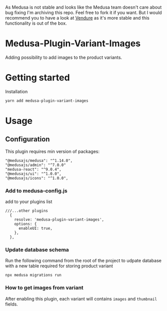 As Medusa is not stable and looks like the Medusa team doesn't care about bug fixing I'm archiving this repo. Feel free to fork it if you want. But I would recommend you to have a look at [Vendure](https://vendure.io/) as it's more stable and this functionality is out of the box.
# Medusa-Plugin-Variant-Images

Adding possibility to add images to the product variants.

# Getting started

Installation

```bash
yarn add medusa-plugin-variant-images
```

# Usage

## Configuration

This plugin requires min version of packages:

```
"@medusajs/medusa": "^1.14.0",
"@medusajs/admin": "^7.0.0"
"medusa-react": "^9.0.4",
"@medusajs/ui": "^1.0.0",
"@medusajs/icons": "^1.0.0",
```

### Add to medusa-config.js

add to your plugins list

```
///...other plugins
  {
    resolve: 'medusa-plugin-variant-images',
    options: {
      enableUI: true,
    },
  },

```

### Update database schema

Run the following command from the root of the project to udpate database with a new table required for storing product variant

```
npx medusa migrations run
```

### How to get images from variant

After enabling this plugin, each variant will contains `images` and `thumbnail` fields.
